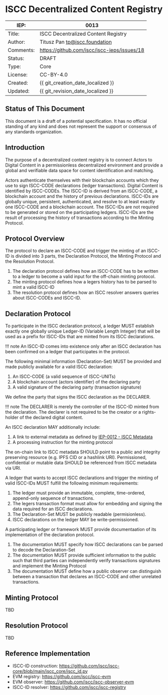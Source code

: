 # ISCC Decentralized Content Registry

| IEP:      | 0013                                        |
|-----------|---------------------------------------------|
| Title:    | ISCC Decentralized Content Registry         |
| Author:   | Titusz Pan <tp@iscc.foundation>             |
| Comments: | https://github.com/iscc/iscc-ieps/issues/18 |
| Status:   | DRAFT                                       |
| Type:     | Core                                        |
| License:  | CC-BY-4.0                                   |
| Created:  | {{ git_creation_date_localized }}           |
| Updated:  | {{ git_revision_date_localized }}           |

## Status of This Document

This document is a draft of a potential specification. It has no official standing of any kind and
does not represent the support or consensus of any standards organization.

## Introduction

The purpose of a decentralized content registry is to connect Actors to Digital Content in a
permissionless decentralized environment and provide a global and verifiable data space for content
identification and matching.

Actors authenticate themselves with their blockchain accounts which they use to sign ISCC-CODE
declarations (ledger transactions). Digital Content is identified by ISCC-CODEs. The ISCC-ID is 
derived from an ISCC-CODE, a blockchain account and the history of previous declarations. ISCC-IDs 
are  globally unique, persistent, authenticated, and resolve to at least exactly one ISCC-CODE and 
a blockchain account. The ISCC-IDs are not required to be generated or stored on the participating 
ledgers. ISCC-IDs are the result of processing the history of transactions according to the Minting 
Protocol.

## Protocol Overview

The protocol to declare an ISCC-CODE and trigger the minting of an ISCC-ID is divided into 3 parts,
the Declaration Protocol, the Minting Protocol and the Resolution Protocol. 

1. The declaration protocol defines how an ISCC-CODE has to be written to a ledger to become a valid input for the off-chain minting protocol. 
2. The minting protocol defines how a legers history has to be parsed to mint a valid ISCC-ID
3. The resolution protocol defines how an ISCC resolver answers queries about ISCC-CODEs and ISCC-ID.

## Declaration Protocol

To participate in the ISCC declaration protocol, a ledger MUST establish exactly one globally
unique Ledger-ID (Variable Length Integer) that will be used as a prefix for ISCC-IDs that are
minted from its ISCC declarations. 

!!! note
    An ISCC-ID comes into existence only after an ISCC declaration has been confirmed on a ledger that participates in the protocol. 

The following minimal information (Declaration-Set) MUST be provided and made publicly available
for a valid ISCC declaration:

1. An ISCC-CODE (a valid sequence of ISCC-UNITs)
2. A blockchain account (actors identifier) of the declaring party 
3. A valid signature of the declaring party (transaction signature)

We define the party that signs the ISCC declaration as the DECLARER. 

!!! note
    The DECLARER is merely the controller of the ISCC-ID minted from the declaration. The declarer
    is not required to be the creator or a rights-holder of the declared digital content.

An ISCC declaration MAY additionally include:

1. A link to external metadata as defined by [IEP-0012 - ISCC Metadata](iep-0012.md)
2. A processing instruction for the minting protocol 

The on-chain link to ISCC metadata SHOULD point to a public and integrity preserving resource (e.g. IPFS CID or a 
hashlink URI). Permissioned, confidential or mutable data SHOULD be referenced from ISCC metadata
via URI.

A ledger that wants to accept ISCC declarations and trigger the minting of valid ISCC-IDs MUST
fulfill the following minimum requirements:

1. The ledger must provide an immutable, complete, time-ordered, append-only sequence of transactions.
2. The legers transaction format must allow for embedding and signing the data required for an ISCC declarations.
3. The Declaration-Set MUST be publicly readable (permisionless).
4. ISCC declarations on the ledger MAY be write-permissioned.

A participating ledger or framework MUST provide documentaation of its implementation of the declaration protocol.

1. The documentation MUST specify how ISCC declarations can be parsed to decode the Declaration-Set
2. The documentation MUST provide sufficient information to the public such that third parties can independently verify transactions signatures and implement the Minting Protocol
3. The documentation MUST define how a public observer can distinguish between a transaction that declares an ISCC-CODE and other unrelated transactions.

## Minting Protocol

TBD

## Resolution Protocol

TBD

## Reference Implementation

- ISCC-ID construction: https://github.com/iscc/iscc-core/blob/main/iscc_core/iscc_id.py
- EVM registry: https://github.com/iscc/iscc-evm
- EVM observer: https://github.com/iscc/iscc-observer-evm
- ISCC-ID resolver: https://github.com/iscc/iscc-registry
